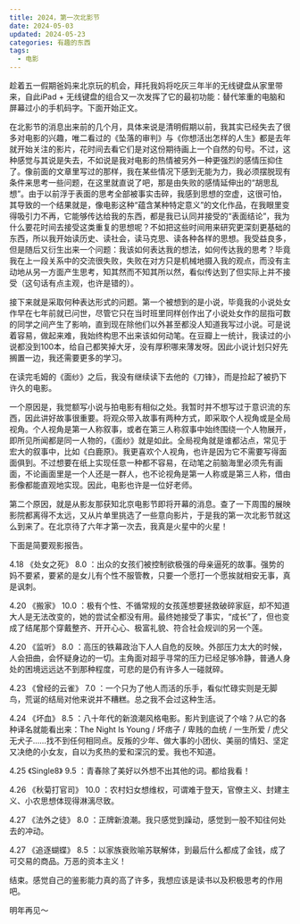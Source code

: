```yaml
---
title: 2024，第一次北影节
date: 2024-05-03
updated: 2024-05-23
categories: 有趣的东西
tags:
  - 电影
---
```


趁着五一假期爸妈来北京玩的机会，拜托我妈将吃灰三年半的无线键盘从家里带来，自此iPad + 无线键盘的组合又一次发挥了它的最初功能：替代笨重的电脑和屏幕过小的手机码字。下面开始正文。

在北影节的消息出来前的几个月，具体来说是清明假期以前，我其实已经失去了很多对电影的兴趣，唯二看过的《坠落的审判》与《你想活出怎样的人生》都是去年就开始关注的影片，花时间去看它们是对这份期待画上一个自然的句号。不过，这种感觉与其说是失去，不如说是我对电影的热情被另外一种更强烈的感情压抑住了。像前面的文章里写过的那样，我在某些情况下感到无能为力，我必须摆脱现有条件来思考一些问题，在这里就直说了吧，那是由失败的感情延伸出的“胡思乱想”。由于以前浮于表面的思考全部被事实击碎，我感到思想的空虚，这很可怕，其导致的一个结果就是，像电影这种“蕴含某种特定意义”的文化作品，在我眼里变得吸引力不再，它能够传达给我的东西，都是我已认同并接受的“表面结论”，我为什么要花时间去接受这类重复的思想呢？不如把这些时间用来研究更深刻更基础的东西，所以我开始读历史、读社会，读马克思、读各种各样的思想。我受益良多，但是随后又衍生出来一个问题：我该如何表达我的想法，如何传达我的思考？毕竟我在上一段关系中的交流很失败，失败在对方只是机械地摄入我的观点，而没有主动地从另一方面产生思考，知其然而不知其所以然，看似传达到了但实际上并不接受（这句话有点主观，也许是错的）。

接下来就是采取何种表达形式的问题。第一个被想到的是小说，毕竟我的小说处女作早在七年前就已问世，尽管它只在当时班里同样创作出了小说处女作的屈指可数的同学之间产生了影响，直到现在除他们以外甚至都没人知道我写过小说。可是说着容易，做起来难，我始终构思不出来该如何动笔。在豆瓣上一统计，我读过的小说都没到100本，给自己都笑掉大牙，没有厚积哪来薄发呀。因此小说计划只好先搁置一边，我还需要更多的学习。

在读完毛姆的《面纱》之后，我没有继续读下去他的《刀锋》，而是捡起了被扔下许久的电影。

一个原因是，我觉额写小说与拍电影有相似之处。我暂时并不想写过于意识流的东西，因此讲好故事很重要。将观众带入故事有两种方式，即采取个人视角或是全局视角。个人视角是第一人称叙事，或者在第三人称叙事中始终围绕一个人物展开，即所见所闻都是同一人物的，《面纱》就是如此。全局视角就是谁都沾点，常见于宏大的叙事中，比如《白鹿原》。我更喜欢个人视角，也许是因为它不需要写得面面俱到。不过想要在纸上实现任意一种都不容易，在动笔之前脑海里必须先有画面，不论画面里是一个人还是一群人，也不论视角是第一人称或是第三人称，借由影像都能直观地实现。因此，电影也许是一位好老师。

第二个原因，就是从影友那获知北京电影节即将开幕的消息。查了一下周围的展映影院都离得不太远，又从片单里挑选了一些意向影片，于是我的第一次北影节就这么到来了。在北京待了六年才第一次去，我真是火星中的火星！

下面是简要观影报告。

4.18 《处女之死》 8.0 ：出众的女孩们被控制欲极强的母亲逼死的故事。强势的妈不要紧，要紧的是女儿有个性不服管教，只要一个愿打一个愿挨就相安无事，真是讽刺。

4.20 《搬家》 10.0 ：极有个性、不循常规的女孩莲想要拯救破碎家庭，却不知道大人是无法改变的，她的尝试全都没有用。最终她接受了事实，“成长”了，但也变成了结尾那个穿戴整齐、开开心心、极富礼貌、符合社会规训的另一个莲。

4.20 《监听》 8.0 ：高压的铁幕政治下人人自危的反映。外部压力太大的时候，人会扭曲，会怀疑身边的一切。主角面对超乎寻常的压力已经足够冷静，普通人身处的困境远远达不到那种程度，可悲的是仍有许多人一碰就碎。

4.23 《曾经的云雀》 7.0 ：一个只为了他人而活的乐手，看似忙碌实则是无脚鸟，荒诞的结局对他来说并不糟糕。总之我不会过这种生活。

4.24 《坏血》 8.5 ：八十年代的新浪潮风格电影。影片到底说了个啥？从它的各种译名就能看出来：The Night Is Young / 坏痞子 / 卑贱的血统 / 一生所爱 / 虎父无犬子……找不到任何相同点。反叛的少年、做大事的小团伙、美丽的情妇、坚定又决绝的小女友，自以为炙热的爱和深沉的爱。我也不知道。

4.25 《Single8》 9.5 ：青春除了美好以外想不出其他的词。都给我看！

4.26 《秋菊打官司》 10.0 ：农村妇女想维权，可谓难于登天，官僚主义、封建主义、小农思想体现得淋漓尽致。

4.27 《法外之徒》 8.0 ：正牌新浪潮。我只感觉到躁动，感觉到一股不知往何处去的冲动。

4.27 《追逐蝴蝶》 8.5 ：以家族衰败喻苏联解体，到最后什么都成了金钱，成了可交易的商品。万恶的资本主义！

结束。感觉自己的鉴影能力真的高了许多，我想应该是读书以及积极思考的作用吧。

明年再见～